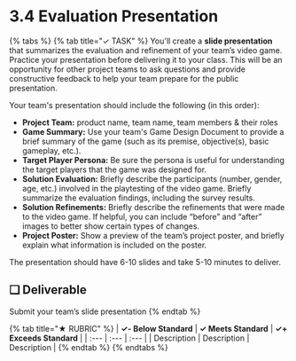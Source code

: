 # 3.4 Evaluation Presentation

{% tabs %}
{% tab title="✓ TASK" %}
You'll create a **slide presentation** that summarizes the evaluation and refinement of your team’s video game. Practice your presentation before delivering it to your class. This will be an opportunity for other project teams to ask questions and provide constructive feedback to help your team prepare for the public presentation.

Your team's presentation should include the following \(in this order\):

* **Project Team:**  product name, team name, team members & their roles
* **Game Summary:**  Use your team's Game Design Document to provide a brief summary of the game \(such as its premise, objective\(s\), basic gameplay, etc.\).
* **Target Player Persona:**  Be sure the persona is useful for understanding the target players that the game was designed for.
* **Solution Evaluation:**  Briefly describe the participants \(number, gender, age, etc.\) involved in the playtesting of the video game. Briefly summarize the evaluation findings, including the survey results.
* **Solution Refinements:**  Briefly describe the refinements that were made to the video game. If helpful, you can include “before” and “after” images to better show certain types of changes.
* **Project Poster:**  Show a preview of the team’s project poster, and briefly explain what information is included on the poster.

The presentation should have 6-10 slides and take 5-10 minutes to deliver.

## **❏ Deliverable**

Submit your team’s slide presentation
{% endtab %}

{% tab title="★ RUBRIC" %}
| **✓- Below Standard** | **✓ Meets Standard** | **✓+ Exceeds Standard** |
| :--- | :--- | :--- |
| Description | Description | Description |
{% endtab %}
{% endtabs %}

